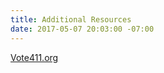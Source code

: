 ```yaml
---
title: Additional Resources
date: 2017-05-07 20:03:00 -07:00
---
```


[Vote411.org](http://www.vote411.org/)